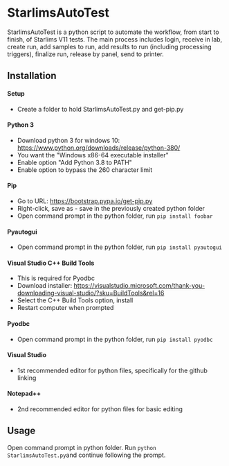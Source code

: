 # StarlimsAutoTest 

StarlimsAutoTest is a python script to automate the workflow, from start to finish, of Starlims V11 tests. The main process includes login, receive in lab, create run, add samples to run, add results to run (including processing triggers), finalize run, release by panel, send to printer.

## Installation

#### Setup
  - Create a folder to hold StarlimsAutoTest.py and get-pip.py
#### Python 3
  - Download python 3 for windows 10: https://www.python.org/downloads/release/python-380/
  - You want the "Windows x86-64 executable installer"
  - Enable option "Add Python 3.8 to PATH"
  - Enable option to bypass the 260 character limit
#### Pip
  - Go to URL: https://bootstrap.pypa.io/get-pip.py
  - Right-click, save as - save in the previously created python folder
  - Open command prompt in the python folder, run ```pip install foobar```
#### Pyautogui
  - Open command prompt in the python folder, run ```pip install pyautogui```
#### Visual Studio C++ Build Tools
  - This is required for Pyodbc
  - Download installer: https://visualstudio.microsoft.com/thank-you-downloading-visual-studio/?sku=BuildTools&rel=16
  - Select the C++ Build Tools option, install
  - Restart computer when prompted
#### Pyodbc
  - Open command prompt in the python folder, run ```pip install pyodbc```
#### Visual Studio
  - 1st recommended editor for python files, specifically for the github linking
#### Notepad++
  - 2nd recommended editor for python files for basic editing

## Usage
Open command prompt in python folder. Run ```python StarlimsAutoTest.py```and continue following the prompt.
